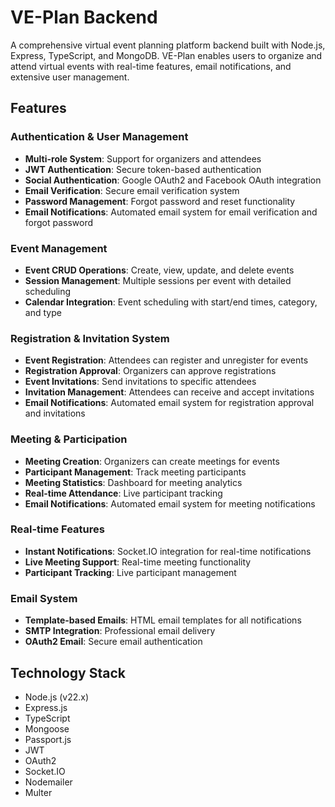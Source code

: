 # VE-Plan Backend

A comprehensive virtual event planning platform backend built with Node.js, Express, TypeScript, and MongoDB. VE-Plan enables users to organize and attend virtual events with real-time features, email notifications, and extensive user management.

## Features

### Authentication & User Management
- **Multi-role System**: Support for organizers and attendees
- **JWT Authentication**: Secure token-based authentication
- **Social Authentication**: Google OAuth2 and Facebook OAuth integration
- **Email Verification**: Secure email verification system
- **Password Management**: Forgot password and reset functionality
- **Email Notifications**: Automated email system for email verification and forgot password

### Event Management
- **Event CRUD Operations**: Create, view, update, and delete events
- **Session Management**: Multiple sessions per event with detailed scheduling
- **Calendar Integration**: Event scheduling with start/end times, category, and type

### Registration & Invitation System
- **Event Registration**: Attendees can register and unregister for events
- **Registration Approval**: Organizers can approve registrations
- **Event Invitations**: Send invitations to specific attendees
- **Invitation Management**: Attendees can receive and accept invitations
- **Email Notifications**: Automated email system for registration approval and invitations

### Meeting & Participation
- **Meeting Creation**: Organizers can create meetings for events
- **Participant Management**: Track meeting participants
- **Meeting Statistics**: Dashboard for meeting analytics
- **Real-time Attendance**: Live participant tracking
- **Email Notifications**: Automated email system for meeting notifications

### Real-time Features
- **Instant Notifications**: Socket.IO integration for real-time notifications
- **Live Meeting Support**: Real-time meeting functionality
- **Participant Tracking**: Live participant management

### Email System
- **Template-based Emails**: HTML email templates for all notifications
- **SMTP Integration**: Professional email delivery
- **OAuth2 Email**: Secure email authentication

## Technology Stack

- Node.js (v22.x)
- Express.js
- TypeScript
- Mongoose
- Passport.js
- JWT
- OAuth2
- Socket.IO
- Nodemailer
- Multer
